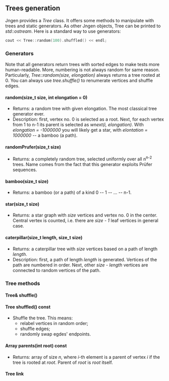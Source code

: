 ## Trees generation

Jngen provides a *Tree* class. It offers some methods to manipulate with trees and static generators. As other Jngen objects, Tree can be printed to *std::ostream*. Here is a standard way to use generators:

```cpp
cout << Tree::random(100).shuffled() << endl;
```

### Generators
Note that all generators return trees with sorted edges to make tests more human-readable. More, numbering is not always random for same reason. Particularly, *Tree::random(size, elongation)* always returns a tree rooted at 0. You can always use *tree.shuffle()*  to renumerate vertices and shuffle edges.

#### random(size_t size, int elongation = 0)
* Returns: a random tree with given elongation. The most classical tree generator ever.
* Description: first, vertex no. 0 is selected as a root. Next, for each vertex from 1 to n-1 its parent is selected as *wnext(i, elongation)*. With *elongation = -1000000* you will likely get a star, with *elontation = 1000000* -- a bamboo (a path).

#### randomPrufer(size_t size)
* Returns: a completely random tree, selected uniformly over all n<sup>n-2</sup> trees. Name comes from the fact that this generator exploits Prüfer sequences.

#### bamboo(size_t size)
* Returns: a bamboo (or a path) of a kind 0 -- 1 -- ... -- n-1.

#### star(size_t size)
* Returns: a star graph with *size* vertices and vertex no. 0 in the center. Central vertex is counted, i.e. there are *size - 1* leaf vertices in general case.

#### caterpillar(size_t length, size_t size)
* Returns: a caterpillar tree with *size* vertices based on a path of length *length*.
* Description: first, a path of length *length* is generated. Vertices of the path are numbered in order. Next, other *size - length* vertices are connected to random vertices of the path.

### Tree methods

#### Tree& shuffle()
#### Tree shuffled() const
* Shuffle the tree. This means:
    * relabel vertices in random order;
    * shuffle edges;
    * randomly swap egdes' endpoints.

#### Array parents(int root) const
* Returns: array of size *n*, where *i*-th element is a parent of vertex *i* if the tree is rooted at *root*. Parent of *root* is *root* itself.

#### Tree link
